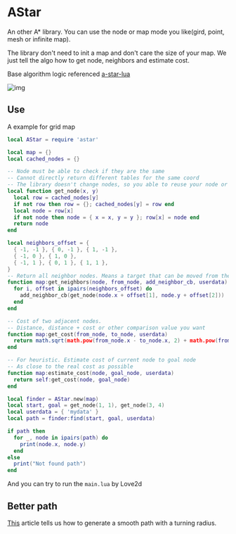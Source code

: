 AStar
========

An other A* library. You can use the node or map mode you like(gird, point, mesh or infinite map).

The library don't need to init a map and don't care the size of your map.
We just tell the algo how to get node, neighbors and estimate cost.

Base algorithm logic referenced [a-star-lua](https://github.com/lattejed/a-star-lua)

![img](./example.png)

## Use

A example for grid map

```lua
local AStar = require 'astar'

local map = {}
local cached_nodes = {}

-- Node must be able to check if they are the same
-- Cannot directly return different tables for the same coord
-- The library doesn't change nodes, so you able to reuse your node or create a C struct for faster
local function get_node(x, y)
  local row = cached_nodes[y]
  if not row then row = {}; cached_nodes[y] = row end
  local node = row[x]
  if not node then node = { x = x, y = y }; row[x] = node end
  return node
end

local neighbors_offset = {
  { -1, -1 }, { 0, -1 }, { 1, -1 },
  { -1, 0 }, { 1, 0 },
  { -1, 1 }, { 0, 1 }, { 1, 1 },
}
-- Return all neighbor nodes. Means a target that can be moved from the current node
function map:get_neighbors(node, from_node, add_neighbor_cb, userdata)
  for i, offset in ipairs(neighbors_offset) do
    add_neighbor_cb(get_node(node.x + offset[1], node.y + offset[2]))
  end
end

-- Cost of two adjacent nodes.
-- Distance, distance + cost or other comparison value you want
function map:get_cost(from_node, to_node, userdata)
  return math.sqrt(math.pow(from_node.x - to_node.x, 2) + math.pow(from_node.y - to_node.y, 2))
end

-- For heuristic. Estimate cost of current node to goal node
-- As close to the real cost as possible
function map:estimate_cost(node, goal_node, userdata)
  return self:get_cost(node, goal_node)
end

local finder = AStar.new(map)
local start, goal = get_node(1, 1), get_node(3, 4)
local userdata = { 'mydata' }
local path = finder:find(start, goal, userdata)

if path then
  for _, node in ipairs(path) do
    print(node.x, node.y)
  end
else
  print("Not found path")
end
```

And you can try to run the `main.lua` by Love2d

## Better path

[This](https://www.gamasutra.com/view/feature/131505/toward_more_realistic_pathfinding.php?print=1) article tells us how to generate a smooth path with a turning radius.


